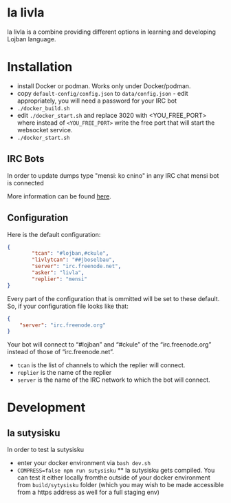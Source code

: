 la livla
=========
la livla is a combine providing different options in learning and developing Lojban language.

# Installation

* install Docker or podman. Works only under Docker/podman.
* copy `default-config/config.json` to `data/config.json`
        - edit appropriately, you will need a password for your IRC bot  
* `./docker_build.sh`
* edit `./docker_start.sh` and replace 3020 with <YOU_FREE_PORT> where instead of `<YOU_FREE_PORT>` write the free port that will start the websocket service. 
* `./docker_start.sh`

## IRC Bots

In order to update dumps type "mensi: ko cnino" in any IRC chat mensi bot is connected

More information can be found [here](http://mw.lojban.org/index.php?title=IRC_Bots#mensi.2C_livla).

## Configuration

Here is the default configuration:

```json
{
        "tcan": "#lojban,#ckule",
        "livlytcan": "##jboselbau",
        "server": "irc.freenode.net",
        "asker": "livla",
        "replier": "mensi"
}
```

Every part of the configuration that is ommitted will be set to these default.
So, if your configuration file looks like that:

```json
{
	"server": "irc.freenode.org"
}
```

Your bot will connect to “#lojban” and “#ckule” of the “irc.freenode.org”
instead of those of “irc.freenode.net”.

 - `tcan` is the list of channels to which the replier will connect.
 - `replier` is the name of the replier
 - `server` is the name of the IRC network to which the bot will connect.

# Development

## la sutysisku

In order to test la sutysisku 
* enter your docker environment via `bash dev.sh`
* `COMPRESS=false npm run sutysisku`
** la sutysisku gets compiled. You can test it either locally fromthe outside of your docker environment from `build/sytysisku` folder (which you may wish to be made accessible from a https address as well for a full staging env) 
